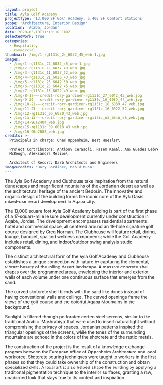 ```yaml
---
layout: project
title: Ayla Golf Academy
projectType: '13,000 SF Golf Academy, 5,400 SF Comfort Stations'
scope: 'Architecture, Interior Design'
location: 'Aqaba, Jordan'
date: 2020-03-10T11:43:18.108Z
selectedWork: true
categories:
  - Hospitality
  - Commercial
thumbnail: /img/1-rg1131c_24_6032_45_web-1.jpg
images:
  - /img/1-rg1131c_24_6032_45_web-1.jpg
  - /img/2-rg1131c_12_6037_49_web.jpg
  - /img/3-rg1131c_11_6037_52_web.jpg
  - /img/4-rg1131c_21_6026_43_web.jpg
  - /img/5-rg1131c_26_6042_50_web.jpg
  - /img/6-rg1131c_20_6042_45_web.jpg
  - /img/7-rg1131c_13_6022_49_web.jpg
  - /img/8-17-–-credit-rory-gardiner-rg1131c_27_6042_43_web.jpg
  - /img/9-20-–-credit-rory-gardiner-rg1131c_19_6039_44_web.jpg
  - /img/10-21-–-credit-rory-gardiner-rg1131c_18_6039_47_web.jpg
  - /img/11-23-–-credit-rory-gardiner-rg1131c_16_6022_52_web.jpg
  - /img/12-rg1131c_06_6020_43_web.jpg
  - /img/13-13-–-credit-rory-gardiner-rg1131c_03_6040_48_web.jpg
  - /img/14-96a2404_web.jpg
  - /img/15-rg1131c_09_6018_43_web.jpg
  - /img/16-96a2688_web.jpg
credits: >-
  Principals in charge: Chad Oppenheim, Beat Huesler\

  Project Contributors: Anthony Cerasoli, Rasem Kamal, Ana Guedes Lebre, Tom
  McKeogh, Aleksandra Melion\

  Architect of Record: Darb Architects and Engineers
imageCredits: 'Rory Gardiner, Moh’d Musa'
---
```

The Ayla Golf Academy and Clubhouse take inspiration from the natural dunescapes and magnificent mountains of the Jordanian desert as well as the architectural heritage of the ancient Bedouin. The innovative and organic design of the building forms the iconic core of the Ayla Oasis mixed-use resort development in Aqaba city.

The 13,000 square foot Ayla Golf Academy building is part of the first phase of a 17-square-mile leisure development currently under construction in Aqaba, Jordan. The development encompasses residential apartments, hotel and commercial space, all centered around an 18-hole signature golf course designed by Greg Norman. The Clubhouse will feature retail, dining, lounge, banquet, spa and wellness components; while the Golf Academy includes retail, dining, and indoor/outdoor swing analysis studio components.

The distinct architectural form of the Ayla Golf Academy and Clubhouse establishes a unique connection with nature by capturing the elemental, vibrant beauty of the rolling desert landscape. A massive concrete shell drapes over the programmed areas, enveloping the interior and exterior walls of each volume under one continuous surface that emerges from the sand.

The curved shotcrete shell blends with the sand like dunes instead of having conventional walls and ceilings. The curved openings frame the views of the golf course and the colorful Aqaba Mountains in the background.

Sunlight is filtered through perforated corten steel screens, similar to the traditional Arabic ‘Mashrabiya’ that were used to insert natural light without compromising the privacy of spaces. Jordanian patterns inspired the triangular openings of the screens, while the tones of the surrounding mountains are echoed in the colors of the shotcrete and the rustic metals.

The construction of the project is the result of a knowledge exchange program between the European office of Oppenheim Architecture and local workforce. Shotcrete pouring techniques were taught to workers in the first phases so that they could take ownership of the construction and obtain specialized skills. A local artist also helped shape the building by applying a traditional pigmentation technique to the interior surfaces, granting a raw, unadorned look that stays true to its context and inspiration.
